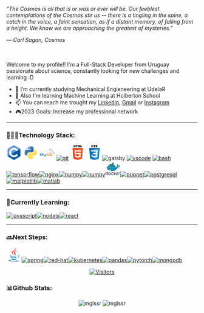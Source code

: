 
<i align="center">“The Cosmos is all that is or was or ever will be. Our feeblest contemplations of the Cosmos stir us -- there is a tingling in the spine, a catch in the voice, a faint sensation, as if a distant memory, of falling from a height. We know we are approaching the greatest of mysteries.”</i>

<i align="right">
  ― Carl Sagan, Cosmos</i>

<!--
**mglssr/mglssr** is a ✨ _special_ ✨ repository because its `README.md` (this file) appears on your GitHub profile.
-->

  
<div align="left">
  <br></br>

  Welcome to my profile!! I'm a Full-Stack Developer from Uruguay passionate about science, constantly looking for new challenges and learning :D
- 🔭 I’m currently studying Mechanical Engieneering at UdelaR
- 🌱 Also I'm learning Machine Learning at Holberton School
- 📫 You can reach me trought my [Linkedin](https://www.linkedin.com/in/maiaiglesiasrojas/), [Gmail](mailto:iglesiasmaia6@gmail.com) or [Instagram](https://www.instagram.com/mglssr/)
- 🎮2023 Goals: Increase my professional network




<div/>

---

### 👩🏻‍💻Technology Stack:

<a  href="https://www.cprogramming.com/"  target="_blank"  rel="noreferrer"><img  src="https://raw.githubusercontent.com/devicons/devicon/master/icons/c/c-original.svg"  alt="c"  width="40"  height="40"/></a> <a  href="https://www.python.org"  target="_blank"  rel="noreferrer"><img  src="https://raw.githubusercontent.com/devicons/devicon/master/icons/python/python-original.svg"  alt="python"  width="40"  height="40"/></a> <a  href="https://www.mysql.com/"  target="_blank"  rel="noreferrer"><img  src="https://raw.githubusercontent.com/devicons/devicon/master/icons/mysql/mysql-original-wordmark.svg"  alt="mysql"  width="40"  height="40"/></a> <a  href="https://git-scm.com/"  target="_blank"  rel="noreferrer"><img  src="https://www.vectorlogo.zone/logos/git-scm/git-scm-icon.svg"  alt="git"  width="40"  height="40"/></a> <a  href="https://www.w3.org/html/"  target="_blank"  rel="noreferrer"><img  src="https://raw.githubusercontent.com/devicons/devicon/master/icons/html5/html5-original-wordmark.svg"  alt="html5"  width="40"  height="40"/></a> <a  href="https://www.w3schools.com/css/"  target="_blank"  rel="noreferrer"><img  src="https://raw.githubusercontent.com/devicons/devicon/master/icons/css3/css3-original-wordmark.svg"  alt="css3"  width="40"  height="40"/></a><img  src="https://www.vectorlogo.zone/logos/figma/figma-icon.svg"  alt="gatsby"  width="40"  height="40"/></a> <a  href="https://code.visualstudio.com/docs"  target="_blank"  rel="noreferrer"><img  src="https://code.visualstudio.com/assets/images/code-stable.png"  alt="vscode"  width="40"  height="40"/></a> <a  href="https://www.gnu.org/software/bash/manual/bashref.html"  target="_blank"  rel="noreferrer"><img  src="https://bashlogo.com/img/symbol/png/full_colored_dark.png"  alt="bash"  width="40"  height="40"/></a><a href="https://keras.io/" target="_blank" rel="noreferrer"><img src="https://upload.wikimedia.org/wikipedia/commons/thumb/a/ae/Keras_logo.svg/768px-Keras_logo.svg.png?20200317115153" alt="tensorflow" width="40"  height="40"/></a><a href="https://www.tensorflow.org/?hl=es-419" target="_blank" rel="noreferrer"><img src="https://upload.wikimedia.org/wikipedia/commons/thumb/2/2d/Tensorflow_logo.svg/173px-Tensorflow_logo.svg.png?20170429160244" alt="nginx" width="40"  height="40"/></a><a href="https://www.nginx.com/" target="_blank" rel="noreferrer"><img src="https://www.vectorlogo.zone/logos/nginx/nginx-icon.svg" alt="numpy" width=""  height="40"/></a><a href="https://numpy.org/" target="_blank" rel="noreferrer"><img src="https://raw.githubusercontent.com/numpy/numpy/6881f4d05a3b7e659c8c05233033c96be4efb2cc/branding/logo/logomark/numpylogoicon.svg" alt="numpy" width="40"  height="40"/></a><a  href="https://www.docker.com/"  target="_blank"  rel="noreferrer"><img  src="https://raw.githubusercontent.com/devicons/devicon/master/icons/docker/docker-original-wordmark.svg"  alt="docker"  width="40"  height="40"/></a><a href="hhttps://forge.puppet.com/tags/linux-logo" target="_blank" rel="noreferrer"><img src="https://static.javatpoint.com/tutorial/puppet/images/puppet.png" alt="puppet" width="40"  height="40"/></a><a href="https://www.postgresql.org/" target="_blank" rel="noreferrer"><img src="https://upload.wikimedia.org/wikipedia/commons/thumb/2/29/Postgresql_elephant.svg/745px-Postgresql_elephant.svg.png" alt="postgresql" width="40"  height="40"/></a><a href="https://matplotlib.org/" target="_blank" rel="noreferrer"><img src="https://upload.wikimedia.org/wikipedia/commons/thumb/0/01/Created_with_Matplotlib-logo.svg/1024px-Created_with_Matplotlib-logo.svg.png" alt="matplotlib" width="40"  height="40"/></a><a href="https://www.mathworks.com/products/matlab.html" target="_blank" rel="noreferrer"><img src="https://upload.wikimedia.org/wikipedia/commons/2/21/Matlab_Logo.png" alt="matlab" width="40"  height="40"/></a>

---
### 🌱Currently Learning:
<a  href="https://www.javascript.com/"  target="_blank"  rel="noreferrer"><img  src="https://upload.wikimedia.org/wikipedia/commons/6/6a/JavaScript-logo.png"  alt="javascript"  width="40"  height="40"/></a><a  href="https://nodejs.org/en"  target="_blank"  rel="noreferrer"><img  src="https://midu.dev/images/tags/node.png"  alt="nodejs"  width="40"  height="40"/></a><a  href="hhttps://es.reactjs.org/"  target="_blank"  rel="noreferrer"><img  src="https://upload.wikimedia.org/wikipedia/commons/thumb/4/47/React.svg/800px-React.svg.png"  alt="react"  width="40"  height="40"/></a>

---
### 🔜Next Steps:

<a href="https://www.java.com" target="_blank" rel="noreferrer"><img src="https://raw.githubusercontent.com/devicons/devicon/master/icons/java/java-original.svg" alt="java" width="40" height="40"/></a><a  href="https://spring.io/"  target="_blank"  rel="noreferrer"><img  src="https://www.vectorlogo.zone/logos/springio/springio-icon.svg"  alt="spring"  width="40"  height="40"/></a><a  href="https://www.redhat.com/es"  target="_blank"  rel="noreferrer"><img  src="https://upload.wikimedia.org/wikipedia/commons/thumb/d/d8/Red_Hat_logo.svg/640px-Red_Hat_logo.svg.png"  alt="red-hat"  width="49"  height="40"/></a><a  href="https://kubernetes.io/es/"  target="_blank"  rel="noreferrer"><img  src="https://upload.wikimedia.org/wikipedia/commons/3/39/Kubernetes_logo_without_workmark.svg"  alt="kubernetes"  width="40"  height="40"/></a><a  href="https://pandas.pydata.org/"  target="_blank"  rel="noreferrer"><img  src="https://upload.wikimedia.org/wikipedia/commons/thumb/2/22/Pandas_mark.svg/135px-Pandas_mark.svg.png"  alt="pandas"  width="40"  height="40"/></a><a  href="https://pytorch.org/"  target="_blank"  rel="noreferrer"><img  src="https://upload.wikimedia.org/wikipedia/commons/thumb/1/10/PyTorch_logo_icon.svg/640px-PyTorch_logo_icon.svg.png"  alt="pytorch"  width="40"  height="40"/></a><a  href="https://www.mongodb.com/"  target="_blank"  rel="noreferrer"><img  src="https://w7.pngwing.com/pngs/429/921/png-transparent-mongodb-plain-wordmark-logo-icon.png"  alt="mongodb"  width="40"  height="40"/></a>

<div align="center">
 
[![Visitors](https://api.visitorbadge.io/api/visitors?path=https%3A%2F%2Fgithub.com%2Fmglssr&label=VISITORS&labelColor=%23697689&countColor=%232ccce4)](https://visitorbadge.io/status?path=https%3A%2F%2Fgithub.com%2Fmglssr)

<div/>
<div align="left">
  
### 📊Github Stats:
  
  </div>
<img  src="https://github-readme-stats-mglssr.vercel.app/api?username=mglssr&show_icons=true&count_private=true&theme=merko&hide_border=true,contribs"  alt="mglssr" /> <img  src="https://github-readme-stats-mglssr.vercel.app//api/top-langs/?username=mglssr&layout=compact&langs_count=8&hide=Shaderlab,HLSL&hide_border=true&theme=merko"  alt="mglssr" />
